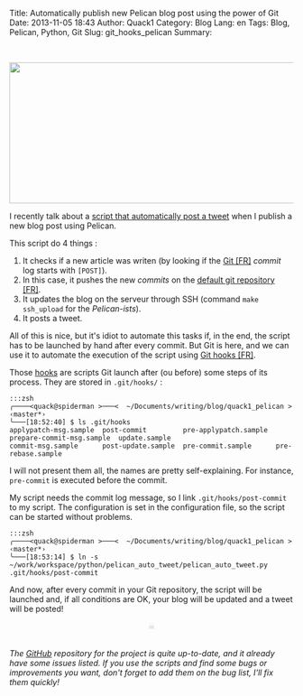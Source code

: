 Title: Automatically publish new Pelican blog post using the power of Git
Date: 2013-11-05 18:43 
Author: Quack1
Category: Blog
Lang: en
Tags: Blog, Pelican, Python, Git
Slug: git_hooks_pelican
Summary: 

&nbsp;
<div align=center><img src="http://blog.quack1.me/upload/pelican_auto_tweet.png" width="600" height="250" align=center /></div>

I recently talk about a [script that automatically post a tweet]({filename}/pelican_auto_tweet-en.md "Pelican blog engine : automatically post a tweet for the last article") when I publish a new blog post using Pelican.

This script do 4 things :

1. It checks if a new article was writen (by looking if the [Git [FR]](http://blog.quack1.me/tag/git.html "Blog Quack1 - Tag « Git »") _commit_ log starts with `[POST]`).
2. In this case, it pushes the new _commits_ on the [default git repository [FR]]({filename}/git_push_multiple_remote.md "Git : Pusher ses modifications sur plusieurs dépôts en une seule commande").
3. It updates the blog on the serveur through SSH (command `make ssh_upload` for the _Pelican-ists_).
4. It posts a tweet.

All of this is nice, but it's idiot to automate this tasks if, in the end, the script has to be launched by hand after every commit. But Git is here, and we can use it to automate the execution of the script using [Git hooks [FR]](http://www.johan.me/utilisez-hooks-git "Utilisez les hooks de Git").

Those [hooks](http://git-scm.com/book/en/Customizing-Git-Git-Hooks "Customizing Git Hooks") are scripts Git launch after (ou before) some steps of its process. They are stored in `.git/hooks/` : 

	:::zsh
	╭────<quack@spiderman >───<  ~/Documents/writing/blog/quack1_pelican >  ‹master*› 
	╰───[18:52:40] $ ls .git/hooks 
	applypatch-msg.sample  post-commit         pre-applypatch.sample  prepare-commit-msg.sample  update.sample
	commit-msg.sample      post-update.sample  pre-commit.sample      pre-rebase.sample

I will not present them all, the names are pretty self-explaining. For instance, `pre-commit` is executed before the commit.

My script needs the commit log message, so I link `.git/hooks/post-commit` to my script. The configuration is set in the configuration file, so the script can be started without problems. 

	:::zsh
	╭────<quack@spiderman >───<  ~/Documents/writing/blog/quack1_pelican >  ‹master*› 
	╰───[18:53:14] $ ln -s ~/work/workspace/python/pelican_auto_tweet/pelican_auto_tweet.py .git/hooks/post-commit

And now, after every commit in your Git repository, the script will be launched and, if all conditions are OK, your blog will be updated and a tweet will be posted!

<div align="center" style="color:#ccc;">☠</div> &nbsp;

_The [GitHub](https://github.com/quack1/pelican_auto_tweet "Github : Quack1 - Pelican_Auto_Tweet") repository for the project is quite up-to-date, and it already have some issues listed. If you use the scripts and find some bugs or improvements you want, don't forget to add them on the bug list, I'll fix them quickly!_


